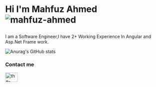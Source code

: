 <h1><p align="left">Hi I'm Mahfuz Ahmed <img src="https://komarev.com/ghpvc/?username=mahfuz-ahmed&label=Profile%20views&color=0e75b6&style=flat" alt="mahfuz-ahmed" /> </p></h1>

I am a Software Engineer,I have 2+ Working Experience In Angular and Asp.Net Frame work.

![Anurag's GitHub stats](https://github-readme-stats.vercel.app/api?username=mahfuz-ahmed)

<h3 align="left">Contact me</h3>
<p align="left">
<a href="https://linkedin.com/in/the-mahfuz-ahmed" target="blank"><img align="center" src="https://raw.githubusercontent.com/rahuldkjain/github-profile-readme-generator/master/src/images/icons/Social/linked-in-alt.svg" alt="the-mahfuz-ahmed" height="30" width="40" /></a>
</p>


